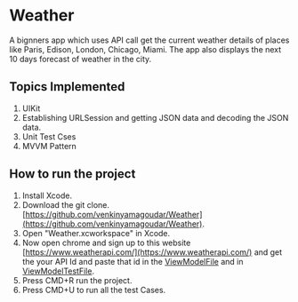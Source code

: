 # Weather
A bignners app which uses API call get the current weather details of places like Paris, Edison, London, Chicago, Miami. The app also displays the next 10 days forecast of weather in the city.

## Topics Implemented
1. UIKit
2. Establishing URLSession and getting JSON data and decoding the JSON data.
3. Unit Test Cses
4. MVVM Pattern

## How to run the project
1. Install Xcode.
2. Download the git clone.
[https://github.com/venkinyamagoudar/Weather](https://github.com/venkinyamagoudar/Weather).
3. Open "Weather.xcworkspace" in Xcode.
4. Now open chrome and sign up to this website 
[https://www.weatherapi.com/](https://www.weatherapi.com/) and get the your API Id and paste that id in the [ViewModelFile](https://github.com/venkinyamagoudar/Weather/blob/main/Weather/ViewModel/ViewControllerViewModel.swift) and in
[ViewModelTestFile](https://github.com/venkinyamagoudar/Weather/blob/main/WeatherTests/Test%20View%20Model/TestViewControllerViewModel.swift).
5. Press CMD+R run the project.
6. Press CMD+U to run all the test Cases.
